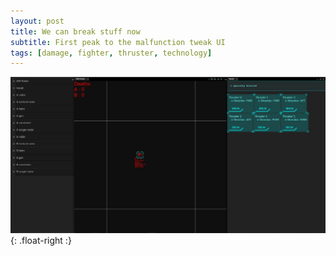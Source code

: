 ```yaml
---
layout: post
title: We can break stuff now
subtitle: First peak to the malfunction tweak UI
tags: [damage, fighter, thruster, technology]
---
```



![break some stuff](/assets/img/tweak-peak.JPG){: .float-right :}

